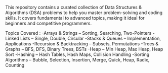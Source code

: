 This repository contains a curated collection of Data Structures & Algorithms (DSA) problems to help you master problem-solving and coding skills. It covers fundamental to advanced topics, making it ideal for beginners and competitive programmers.

Topics Covered : 
-Arrays & Strings – Sorting, Searching, Two-Pointers
-Linked Lists – Single, Double, Circular
-Stacks & Queues – Implementation, Applications
-Recursion & Backtracking – Subsets, Permutations
-Trees & Graphs – BFS, DFS, Binary Trees, BSTs
-Heap – Min Heap, Max Heap, Heap Sort
-Hashing – Hash Tables, Hash Maps, Collision Handling
-Sorting Algorithms – Bubble, Selection, Insertion, Merge, Quick, Heap, Radix, Counting
